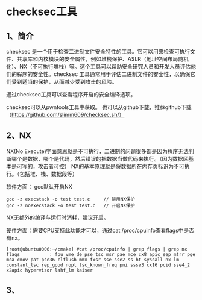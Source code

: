 # checksec工具

## 1、简介
checksec 是一个用于检查二进制文件安全特性的工具。它可以用来检查可执行文件、共享库和内核模块的安全属性，例如堆栈保护、ASLR（地址空间布局随机化）、NX（不可执行堆栈）等。这个工具可以帮助安全研究人员和开发人员评估他们的程序的安全性。checksec 工具通常用于评估二进制文件的安全性，以确保它们受到适当的保护，从而减少受到攻击的风险。

通过checksec工具可以查看程序开启的安全编译选项。

checksec可以从pwntools工具中获取。
也可以从github下载，推荐github下载（https://github.com/slimm609/checksec.sh/）

## 2、NX
NX(No Execute)字面意思就是不可执行，二进制的问题很多都是因为程序无法判断哪个是数据，哪个是代码，然后错误的把数据当做代码来执行。（因为数据区基本是可写的，攻击者可控）
NX的基本原理就是将数据所在内存页标识为不可执行。（包括堆、栈、数据段等）

软件方面：
gcc默认开启NX
```
gcc -z execstack -o test test.c 	// 禁用NX保护
gcc -z noexecstack -o test test.c 	// 开启NX保护
```
NX无额外的编译与运行时消耗，建议开启。

硬件方面：需要CPU支持此功能才可以，通过cat /proc/cpuinfo查看flags中是否有nx。
```
[root@ubuntu0006:~/cmake] #cat /proc/cpuinfo | grep flags | grep nx
flags           : fpu vme de pse tsc msr pae mce cx8 apic sep mtrr pge mca cmov pat pse36 clflush mmx fxsr sse sse2 ss ht syscall nx lm constant_tsc rep_good nopl tsc_known_freq pni ssse3 cx16 pcid sse4_2 x2apic hypervisor lahf_lm kaiser
```
## 3、
